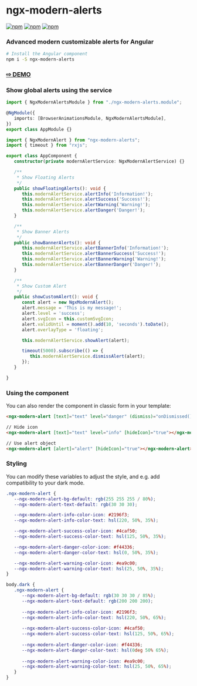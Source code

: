 # ngx-modern-alerts

[![npm](https://img.shields.io/npm/v/ngx-modern-alerts.svg)](https://www.npmjs.com/package/ngx-modern-alerts)
[![npm](https://img.shields.io/npm/dm/ngx-modern-alerts.svg)](https://www.npmjs.com/package/ngx-modern-alerts)
[![npm](https://img.shields.io/librariesio/release/npm/ngx-modern-alerts)](https://www.npmjs.com/package/ngx-modern-alerts)

### Advanced modern customizable alerts for Angular

```sh
# Install the Angular component
npm i -S ngx-modern-alerts
```

### <a href="https://btxtiger.github.io/ngx-modern-alerts/" target="_blank">⇨ DEMO</a>

### Show global alerts using the service

```ts
import { NgxModernAlertsModule } from "./ngx-modern-alerts.module";

@NgModule({
   imports: [BrowserAnimationsModule, NgxModernAlertsModule],
})
export class AppModule {}
```

```ts
import { NgxModernAlert } from "ngx-modern-alerts";
import { timeout } from "rxjs";

export class AppComponent {
   constructor(private modernAlertService: NgxModernAlertService) {}

   /**
    * Show Floating Alerts
    */
   public showFloatingAlerts(): void {
      this.modernAlertService.alertInfo('Information!');
      this.modernAlertService.alertSuccess('Success!');
      this.modernAlertService.alertWarning('Warning!');
      this.modernAlertService.alertDanger('Danger!');
   }

   /**
    * Show Banner Alerts
    */
   public showBannerAlerts(): void {
      this.modernAlertService.alertBannerInfo('Information!');
      this.modernAlertService.alertBannerSuccess('Success!');
      this.modernAlertService.alertBannerWarning('Warning!');
      this.modernAlertService.alertBannerDanger('Danger!');
   }

   /**
    * Show Custom Alert
    */
   public showCustomAlert(): void {
      const alert = new NgxModernAlert();
      alert.message = 'This is my message!';
      alert.level = 'success';
      alert.svgIcon = this.customSvgIcon;
      alert.validUntil = moment().add(10, 'seconds').toDate();
      alert.overlayType = 'floating';

      this.modernAlertService.showAlert(alert);

      timeout(5000).subscribe(() => {
         this.modernAlertService.dismissAlert(alert);
      });
   }

}
```

### Using the component
You can also render the component in classic form in your template:

```html
<ngx-modern-alert [text]="text" level="danger" (dismiss)="onDismissed()"></ngx-modern-alert>

// Hide icon
<ngx-modern-alert [text]="text" level="info" [hideIcon]="true"></ngx-modern-alert>

// Use alert object
<ngx-modern-alert [alert]="alert" [hideIcon]="true"></ngx-modern-alert>
```

### Styling

You can modify these variables to adjust the style, and e.g. add compatibility to your dark mode.

```scss
.ngx-modern-alert {
   --ngx-modern-alert-bg-default: rgb(255 255 255 / 80%);
   --ngx-modern-alert-text-default: rgb(30 30 30);

   --ngx-modern-alert-info-color-icon: #2196f3;
   --ngx-modern-alert-info-color-text: hsl(220, 50%, 35%);

   --ngx-modern-alert-success-color-icon: #4caf50;
   --ngx-modern-alert-success-color-text: hsl(125, 50%, 35%);

   --ngx-modern-alert-danger-color-icon: #f44336;
   --ngx-modern-alert-danger-color-text: hsl(0, 50%, 35%);

   --ngx-modern-alert-warning-color-icon: #ea9c00;
   --ngx-modern-alert-warning-color-text: hsl(25, 50%, 35%);
}

body.dark {
   .ngx-modern-alert {
      --ngx-modern-alert-bg-default: rgb(30 30 30 / 85%);
      --ngx-modern-alert-text-default: rgb(200 200 200);
      
      --ngx-modern-alert-info-color-icon: #2196f3;
      --ngx-modern-alert-info-color-text: hsl(220, 50%, 65%);
      
      --ngx-modern-alert-success-color-icon: #4caf50;
      --ngx-modern-alert-success-color-text: hsl(125, 50%, 65%);
      
      --ngx-modern-alert-danger-color-icon: #f44336;
      --ngx-modern-alert-danger-color-text: hsl(0deg 50% 65%);
      
      --ngx-modern-alert-warning-color-icon: #ea9c00;
      --ngx-modern-alert-warning-color-text: hsl(25, 50%, 65%);
   }
}
```
